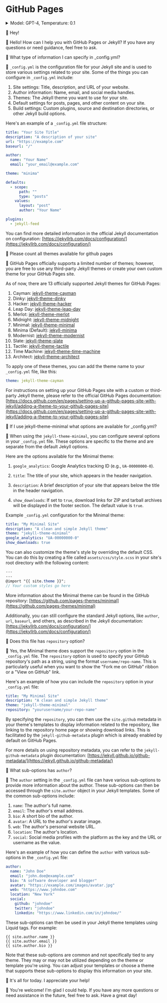 # GitHub Pages

<details>
<summary>Model: GPT-4, Temperature: 0.1</summary>
Act as an experienced DevOps knowledgeable on GitHub and Jekyll. Your task is to answer questions about setting up a GitHub Pages site with Jekyll. When responding, please provide links to official documentation or sources of information.
</details>


👤 Hey!

🤖 Hello! How can I help you with GitHub Pages or Jekyll? If you have any questions or need guidance, feel free to ask.


👤  What type of information I can specify in _config.yml?

🤖 `_config.yml` is the configuration file for your Jekyll site and is used to store various settings related to your site. Some of the things you can configure in `_config.yml` include:

1. Site settings: Title, description, and URL of your website.
2. Author information: Name, email, and social media handles.
3. Themes: The Jekyll theme you want to use for your site.
4. Default settings for posts, pages, and other content on your site.
5. Build settings: Custom plugins, source and destination directories, or other Jekyll build options.

Here's an example of a `_config.yml` file structure:

```yaml
title: "Your Site Title"
description: "A description of your site"
url: "https://example.com"
baseurl: "/"

author:
  name: "Your Name"
  email: "your_email@example.com"

theme: "minima"

defaults:
  - scope:
      path: ""
      type: "posts"
    values:
      layout: "post"
      author: "Your Name"

plugins:
  - jekyll-feed
```

You can find more detailed information in the official Jekyll documentation on configuration:
[https://jekyllrb.com/docs/configuration/](https://jekyllrb.com/docs/configuration/)

👤 Please count all themes available for github pages

🤖 GitHub Pages officially supports a limited number of themes; however, you are free to use any third-party Jekyll themes or create your own custom theme for your GitHub Pages site.

As of now, there are 13 officially supported Jekyll themes for GitHub Pages:

1. Cayman: [jekyll-theme-cayman](https://github.com/pages-themes/cayman)
2. Dinky: [jekyll-theme-dinky](https://github.com/pages-themes/dinky)
3. Hacker: [jekyll-theme-hacker](https://github.com/pages-themes/hacker)
4. Leap Day: [jekyll-theme-leap-day](https://github.com/pages-themes/leap-day)
5. Merlot: [jekyll-theme-merlot](https://github.com/pages-themes/merlot)
6. Midnight: [jekyll-theme-midnight](https://github.com/pages-themes/midnight)
7. Minimal: [jekyll-theme-minimal](https://github.com/pages-themes/minimal)
8. Minima (Default): [jekyll-minima](https://github.com/jekyll/minima)
9. Modernist: [jekyll-theme-modernist](https://github.com/pages-themes/modernist)
10. Slate: [jekyll-theme-slate](https://github.com/pages-themes/slate)
11. Tactile: [jekyll-theme-tactile](https://github.com/pages-themes/tactile)
12. Time Machine: [jekyll-theme-time-machine](https://github.com/pages-themes/time-machine)
13. Architect: [jekyll-theme-architect](https://github.com/pages-themes/architect)

To apply one of these themes, you can add the theme name to your `_config.yml` file, like this:

```yaml
theme: jekyll-theme-cayman
```

For instructions on setting up your GitHub Pages site with a custom or third-party Jekyll theme, please refer to the official GitHub Pages documentation:
[https://docs.github.com/en/pages/setting-up-a-github-pages-site-with-jekyll/adding-a-theme-to-your-github-pages-site](https://docs.github.com/en/pages/setting-up-a-github-pages-site-with-jekyll/adding-a-theme-to-your-github-pages-site)

👤 If I use jekyll-theme-minimal what options are available for _config.yml?

🤖 When using the `jekyll-theme-minimal`, you can configure several options in your `_config.yml` file. These options are specific to the theme and are separate from the default Jekyll options.

Here are the options available for the Minimal theme:

1. `google_analytics`: Google Analytics tracking ID (e.g., `UA-00000000-0`).

2. `title`: The title of your site, which appears in the header navigation.

3. `description`: A brief description of your site that appears below the title in the header navigation.

4. `show_downloads`: If set to `true`, download links for ZIP and tarball archives will be displayed in the footer section. The default value is `true`.

Example `_config.yml` configuration for the Minimal theme:

```yaml
title: "My Minimal Site"
description: "A clean and simple Jekyll theme"
theme: "jekyll-theme-minimal"
google_analytics: "UA-00000000-0"
show_downloads: true
```

You can also customize the theme's style by overriding the default CSS. You can do this by creating a file called `assets/css/style.scss` in your site's root directory with the following content:

```scss
---
---
@import "{{ site.theme }}";
// Your custom styles go here
```

More information about the Minimal theme can be found in the GitHub repository:
[https://github.com/pages-themes/minimal](https://github.com/pages-themes/minimal)

Additionally, you can still configure the standard Jekyll options, like `author`, `url`, `baseurl`, and others, as described in the Jekyll documentation:
[https://jekyllrb.com/docs/configuration/](https://jekyllrb.com/docs/configuration/)

👤 Does this file has `repository` option?

🤖 Yes, the Minimal theme does support the `repository` option in the `_config.yml` file. The `repository` option is used to specify your GitHub repository's path as a string, using the format `username/repo-name`. This is particularly useful when you want to show the "Fork me on GitHub" ribbon or a "View on GitHub" link.

Here's an example of how you can include the `repository` option in your `_config.yml` file:

```yaml
title: "My Minimal Site"
description: "A clean and simple Jekyll theme"
theme: "jekyll-theme-minimal"
repository: "yourusername/your-repo-name"
```

By specifying the `repository`, you can then use the `site.github` metadata in your theme's templates to display information related to the repository, like linking to the repository home page or showing download links. This is facilitated by the `jekyll-github-metadata` plugin which is already enabled by default on GitHub Pages.

For more details on using repository metadata, you can refer to the `jekyll-github-metadata` plugin documentation:
[https://jekyll.github.io/github-metadata/](https://jekyll.github.io/github-metadata/)

👤 What sub-options has `author`?

🤖 The `author` setting in the `_config.yml` file can have various sub-options to provide more information about the author. These sub-options can then be accessed through the `site.author` object in your Jekyll templates. Some of the common sub-options include:

1. `name`: The author's full name.
2. `email`: The author's email address.
3. `bio`: A short bio of the author.
4. `avatar`: A URL to the author's avatar image.
5. `web`: The author's personal website URL.
6. `location`: The author's location.
7. `social`: Social media profiles with the platform as the key and the URL or username as the value.

Here's an example of how you can define the `author` with various sub-options in the `_config.yml` file:

```yaml
author:
  name: "John Doe"
  email: "john.doe@example.com"
  bio: "A software developer and blogger"
  avatar: "https://example.com/images/avatar.jpg"
  web: "https://www.johndoe.com"
  location: "New York"
  social:
    github: "johndoe"
    twitter: "johndoe"
    linkedin: "https://www.linkedin.com/in/johndoe/"
```

These sub-options can then be used in your Jekyll theme templates using Liquid tags. For example:

```
{{ site.author.name }}
{{ site.author.email }}
{{ site.author.bio }}
```

Note that these sub-options are common and not specifically tied to any theme. They may or may not be utilized depending on the theme or template you're using. You can adjust your templates or choose a theme that supports these sub-options to display this information on your site.

👤 It's all for today. I appreciate your help!

🤖 You're welcome! I'm glad I could help. If you have any more questions or need assistance in the future, feel free to ask. Have a great day!


